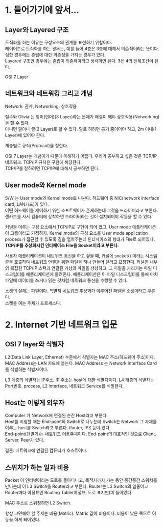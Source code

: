 # 1. 들어가기에 앞서...
## Layer와 Layered 구조
도식화를 하는 이유는 구성요소의 관계를 표현하기 위함이다.  
레이어드로 도식화를 하는 경우는, 예를 들어 4층은 3층에 대해서 의존적이라는 뜻이다.  
심한 경우에는 존립에 대한 의존성을 가지는 경우가 있다.  
Layered 구조인 경우에는 존립이 의존적이라고 생각하면 된다. 3은 4의 전제조건이 된다.  
  
OSI 7 Layer  
  
## 네트워크와 네트워킹 그리고 개념
Network: 관계, Networking: 상호작용  
  
철수와 Olivia 는 영어(언어)(3 Layer)라는 문제가 해결이 돼야 상호작용(Networking)을 할 수 있다.  
아니면 말이나 글(2 Layer)로 할 수 있다. 말로 하려면 공기 중이어야 하고, 2m 이내(1 Layer)에 있어야 한다.  
  
계층별로 규칙(Protocol)을 정한다.
  
OSI 7 Layer는 개념이기 때문에 이해하기 어렵다. 우리가 공부하고 싶은 것은 TCP/IP 네트워크. TCP/IP 규칙은 구현에 해당된다.  
TCP/IP를 잘하려면 TCP/IP에 대해서 공부하면 된다.  
  
## User mode와 Kernel mode
S/W 는 User mode와 Kernel mode로 나뉜다. 하드웨어 중 NIC(network interface card, LAN카드)가 있다.  
어떤 하드웨어를 제어하기 위한 소프트웨어가 존재하는데 그것을 드라이버라고 부른다. 랜카드를 사서 컴퓨터에 장착하면 드라이버라는 것이 설치되어야 작동을 할 수 있다.  
  
커널을 이루는 구성 요소에서 TCP/IP로 구현이 되어 있고, User mode 애플리케이션이 크롬이라고 가정하자. Kernel mode의 구성 요소를 User mode application process가 접근할 수 있도록 길을 열어주는데 인터페이스의 형태가 File로 되어있다. **TCP/IP를 추상화시킨 인터페이스 File을 Socket이라고 부른다.**  

사용자 애플리케이션이 네트워크 통신을 하고 싶을 때, 커널에 socket() 이라는 시스템 콜을 호출하여 네트워크 연결을 위한 파일을 하나 만들어 달라고 요청한다. 커널은 내부의 복잡한 TCP/IP 스택과 연결된 가상의 파일을 생성하고, 그 파일을 가리키는 파일 디스크립터를 애플리케이션에 돌려준다. 애플리케이션은 이 파일 디스크립터를 통해 마치 파일에 데이터를 쓰거나 읽는 것처럼 네트워크 통신을 수행할 수 있다.
  
소켓의 실체는 파일이다. 특별히 네트워크 추상화가 이루어진 파일을 소켓이라고 부른다.  
소켓을 여는 주체가 프로세스다.

# 2. Internet 기반 네트워크 입문
## OSI 7 layer와 식별자
L2(Data Link Layer, Ethernet) 수준에서 식별자는 MAC 주소(하드웨어 주소)이다. MAC Address는 LAN 카드에 붙는다. MAC Address 는 Network Interface Card를 식별하는 식별자이다.  
  
L3 계층의 식별자는 IP주소. IP 주소는 host에 대한 식별자이다. 
L4 계층의 식별자는 Port번호. process, L2 Interface, 네트워크 Service를 식별한다.  
    
## Host는 이렇게 외우자
Computer 가 Network에 연결된 순간 Host라고 부른다.  
Host를 지칭할 때는 End-point와 Switch로 나누는데 Switch는 Network 그 자체를 이루는 host를 Switch라고 부른다. Router, IPS 등이 있다.  
End-point(단말기)는 네트워크 이용주체이다. End-point의 대표적인 것으로 Client, Server, Peer가 있다.  
  
결론: 네트워크에 연결된 컴퓨터가 호스트이다.  
  
## 스위치가 하는 일과 비용
Packet 이 인터넷이라는 도로를 돌아다니고, 목적지까지 가는 동안 중간중간 스위치를 만나는데 이 L3 Switch를 Router라고 부른다. Router는 L3 Switch의 일종이고 Router마다 이정표인 Routing Table(이정표, 도로 표지판)이 들어있다.  
  
MAC 주소로 스위칭하면 L2 Switch.  
  
항상 고민해야 할 주제는 비용(Matric). Matric 값이 비용이다. 비용이 낮은 쪽으로 이동을 하게 되어있다.